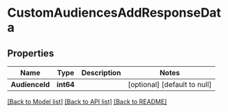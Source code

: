 # CustomAudiencesAddResponseData

## Properties
Name | Type | Description | Notes
------------ | ------------- | ------------- | -------------
**AudienceId** | **int64** |  | [optional] [default to null]

[[Back to Model list]](../README.md#documentation-for-models) [[Back to API list]](../README.md#documentation-for-api-endpoints) [[Back to README]](../README.md)


